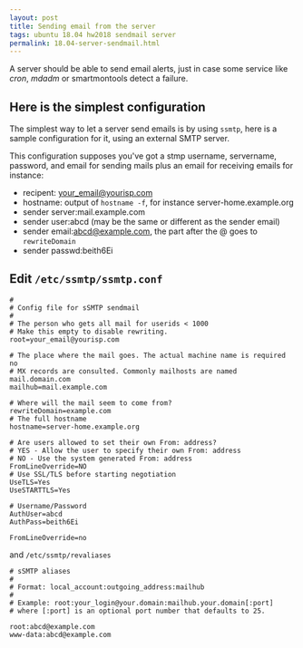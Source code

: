 ```yaml
---
layout: post
title: Sending email from the server
tags: ubuntu 18.04 hw2018 sendmail server
permalink: 18.04-server-sendmail.html
---
```


A server should be able to send email alerts, just in case some service like
*cron*, *mdadm* or smartmontools detect a failure.

## Here is the simplest configuration
The simplest way to let a server send emails is by using `ssmtp`, here is a
sample configuration for it, using an external SMTP server.

This configuration supposes you've got a stmp username, servername, password,
and email for sending mails plus an email for receiving emails for instance:
 - recipent: your_email@yourisp.com
 - hostname: output of `hostname -f`, for instance server-home.example.org
 - sender server:mail.example.com
 - sender user:abcd (may be the same or different as the sender email)
 - sender email:abcd@example.com, the part after the @ goes to `rewriteDomain`
 - sender passwd:beith6Ei

## Edit `/etc/ssmtp/ssmtp.conf`
```
#
# Config file for sSMTP sendmail
#
# The person who gets all mail for userids < 1000
# Make this empty to disable rewriting.
root=your_email@yourisp.com

# The place where the mail goes. The actual machine name is required no 
# MX records are consulted. Commonly mailhosts are named mail.domain.com
mailhub=mail.example.com

# Where will the mail seem to come from?
rewriteDomain=example.com
# The full hostname
hostname=server-home.example.org

# Are users allowed to set their own From: address?
# YES - Allow the user to specify their own From: address
# NO - Use the system generated From: address
FromLineOverride=NO
# Use SSL/TLS before starting negotiation
UseTLS=Yes
UseSTARTTLS=Yes

# Username/Password
AuthUser=abcd
AuthPass=beith6Ei

FromLineOverride=no
```
and `/etc/ssmtp/revaliases`
```
# sSMTP aliases
# 
# Format: local_account:outgoing_address:mailhub
#
# Example: root:your_login@your.domain:mailhub.your.domain[:port]
# where [:port] is an optional port number that defaults to 25.

root:abcd@example.com
www-data:abcd@example.com
```